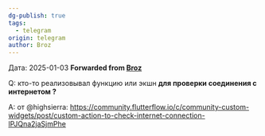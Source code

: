```yaml
---
dg-publish: true
tags:
  - telegram
origin: telegram
author: Broz
---
```


Дата:  2025-01-03
**Forwarded from [Broz](https://t.me/Brozaurus)**

Q: кто-то реализовывал функцию или экшн **для проверки соединения с интернетом ?**

A: от @highsierra: https://community.flutterflow.io/c/community-custom-widgets/post/custom-action-to-check-internet-connection-lPJQna2jaSjmPhe
